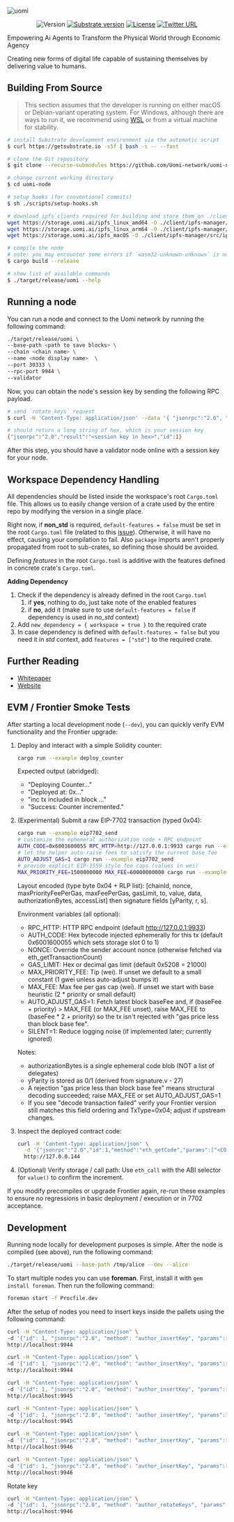 ![uomi](./img/uomi.jpeg)
<div align="center">

![Version](https://badgen.net/badge/version/0.3.6/blue)
[![Substrate version](https://img.shields.io/badge/Substrate-3.0.0-brightgreen?logo=Parity%20Substrate)](https://substrate.dev/)
[![License](https://badgen.net/badge/license/MIT/blue)](./LICENSE)
[![Twitter URL](https://img.shields.io/twitter/follow/UomiNetwork?style=social)](https://twitter.com/UomiNetwork)

</div>



Empowering Ai Agents to Transform the Physical World through Economic Agency

Creating new forms of digital life capable of sustaining themselves by delivering value to humans.

## Building From Source

> This section assumes that the developer is running on either macOS or Debian-variant operating system. For Windows, although there are ways to run it, we recommend using [WSL](https://docs.microsoft.com/en-us/windows/wsl/install-win10) or from a virtual machine for stability.

```bash
# install Substrate development environment via the automatic script
$ curl https://getsubstrate.io -sSf | bash -s -- --fast

# clone the Git repository
$ git clone --recurse-submodules https://github.com/Uomi-network/uomi-node.git

# change current working directory
$ cd uomi-node

# setup hooks (for conventional commits)
$ sh ./scripts/setup-hooks.sh

# download ipfs clients required for building and store them on ./client/ipfs-manager/src/
wget https://storage.uomi.ai/ipfs_linux_amd64 -O ./client/ipfs-manager/src/ipfs_linux_amd64
wget https://storage.uomi.ai/ipfs_linux_arm64 -O ./client/ipfs-manager/src/ipfs_linux_arm64
wget https://storage.uomi.ai/ipfs_macOS -O ./client/ipfs-manager/src/ipfs_macOS

# compile the node
# note: you may encounter some errors if `wasm32-unknown-unknown` is not installed, or if the toolchain channel is outdated
$ cargo build --release

# show list of available commands
$ ./target/release/uomi --help
```

## Running a node

You can run a node and connect to the Uomi network by running the following command:

```bash
./target/release/uomi \
--base-path <path to save blocks> \
--chain <chain name> \
--name <node display name>  \
--port 30333 \
--rpc-port 9944 \
--validator
```


Now, you can obtain the node's session key by sending the following RPC payload.

```bash
# send `rotate_keys` request
$ curl -H 'Content-Type: application/json' --data '{ "jsonrpc":"2.0", "method":"author_rotateKeys", "id":1 }' localhost:9944

# should return a long string of hex, which is your session key
{"jsonrpc":"2.0","result":"<session key in hex>","id":1}
```

After this step, you should have a validator node online with a session key for your node.

## Workspace Dependency Handling

All dependencies should be listed inside the workspace's root `Cargo.toml` file.
This allows us to easily change version of a crate used by the entire repo by modifying the version in a single place.

Right now, if **non_std** is required, `default-features = false` must be set in the root `Cargo.toml` file (related to this [issue](https://github.com/rust-lang/cargo/pull/11409)). Otherwise, it will have no effect, causing your compilation to fail.
Also `package` imports aren't properly propagated from root to sub-crates, so defining those should be avoided.

Defining _features_ in the root `Cargo.toml` is additive with the features defined in concrete crate's `Cargo.toml`.

**Adding Dependency**

1. Check if the dependency is already defined in the root `Cargo.toml`
    1. if **yes**, nothing to do, just take note of the enabled features
    2. if **no**, add it (make sure to use `default-features = false` if dependency is used in _no_std_ context)
2. Add `new_dependency = { workspace = true }` to the required crate
3. In case dependency is defined with `default-features = false` but you need it in _std_ context, add `features = ["std"]` to the required crate.

## Further Reading
* [Whitepaper](https://github.com/Uomi-network/uomi-whitepaper)
* [Website](https://uomi.network)

## EVM / Frontier Smoke Tests

After starting a local development node (`--dev`), you can quickly verify EVM functionality and the Frontier upgrade:

1. Deploy and interact with a simple Solidity counter:
    ```bash
    cargo run --example deploy_counter
    ```
    Expected output (abridged):
    - "Deploying Counter..."
    - "Deployed at: 0x..."
    - "inc tx included in block ..."
    - "Success: Counter incremented."

2. (Experimental) Submit a raw EIP-7702 transaction (typed 0x04):
    ```bash
    cargo run --example eip7702_send
    # customize the ephemeral authorization code + RPC endpoint
    AUTH_CODE=0x6001600055 RPC_HTTP=http://127.0.0.1:9933 cargo run --example eip7702_send
    # let the helper auto-raise fees to satisfy the current base fee
    AUTO_ADJUST_GAS=1 cargo run --example eip7702_send
    # provide explicit EIP-1559 style fee caps (values in wei)
    MAX_PRIORITY_FEE=1500000000 MAX_FEE=60000000000 cargo run --example eip7702_send
    ```
    Layout encoded (type byte 0x04 + RLP list):
    [chainId, nonce, maxPriorityFeePerGas, maxFeePerGas, gasLimit, to, value, data, authorizationBytes, accessList] then signature fields [yParity, r, s].

    Environment variables (all optional):
    - RPC_HTTP: HTTP RPC endpoint (default http://127.0.0.1:9933)
    - AUTH_CODE: Hex bytecode injected ephemerally for this tx (default 0x6001600055 which sets storage slot 0 to 1)
    - NONCE: Override the sender account nonce (otherwise fetched via eth_getTransactionCount)
    - GAS_LIMIT: Hex or decimal gas limit (default 0x5208 = 21000)
    - MAX_PRIORITY_FEE: Tip (wei). If unset we default to a small constant (1 gwei unless auto-adjust bumps it)
    - MAX_FEE: Max fee per gas cap (wei). If unset we start with base heuristic (2 * priority or small default)
    - AUTO_ADJUST_GAS=1: Fetch latest block baseFee and, if (baseFee + priority) > MAX_FEE (or MAX_FEE unset), raise MAX_FEE to (baseFee * 2 + priority) so the tx isn't rejected with "gas price less than block base fee".
    - SILENT=1: Reduce logging noise (if implemented later; currently ignored)

    Notes:
    - authorizationBytes is a single ephemeral code blob (NOT a list of delegates)
    - yParity is stored as 0/1 (derived from signature.v - 27)
    - A rejection "gas price less than block base fee" means structural decoding succeeded; raise MAX_FEE or set AUTO_ADJUST_GAS=1
    - If you see "decode transaction failed" verify your Frontier version still matches this field ordering and TxType=0x04; adjust if upstream changes.

3. Inspect the deployed contract code:
    ```bash
    curl -H 'Content-Type: application/json' \
      -d '{"jsonrpc":"2.0","id":1,"method":"eth_getCode","params":["<COUNTER_ADDRESS>", "latest"]}' \
      http://127.0.0.144
    ```

4. (Optional) Verify storage / call path:
    Use `eth_call` with the ABI selector for `value()` to confirm the increment.

If you modify precompiles or upgrade Frontier again, re-run these examples to ensure no regressions in basic deployment / execution or in 7702 acceptance.


## Development

Running node locally for development purposes is simple. After the node is compiled (see above), run the following command:

```bash
./target/release/uomi --base-path /tmp/alice --dev --alice 
```

To start multiple nodes you can use **foreman**. First, install it with `gem install foreman`. Then run the following command:

```bash
foreman start -f Procfile.dev
``` 

After the setup of nodes you need to insert keys inside the pallets using the following command:

```bash
curl -H "Content-Type: application/json" \
-d '{"id": 1, "jsonrpc":"2.0", "method": "author_insertKey", "params":["ipfs", "//Alice//stash", "0xbe5ddb1579b72e84524fc29e78609e3caf42e85aa118ebfe0b0ad404b5bdd25f"]}' \
http://localhost:9944 

curl -H "Content-Type: application/json" \
-d '{"id": 1, "jsonrpc":"2.0", "method": "author_insertKey", "params":["uomi", "//Alice//stash", "0xbe5ddb1579b72e84524fc29e78609e3caf42e85aa118ebfe0b0ad404b5bdd25f"]}' \
http://localhost:9944 

curl -H "Content-Type: application/json" \
-d '{"id": 1, "jsonrpc":"2.0", "method": "author_insertKey", "params":["uomi", "//Bob//stash", "0xfe65717dad0447d715f660a0a58411de509b42e6efb8375f562f58a554d5860e"]}' \
http://localhost:9945 

curl -H "Content-Type: application/json" \
-d '{"id": 1, "jsonrpc":"2.0", "method": "author_insertKey", "params":["ipfs", "//Bob//stash", "0xfe65717dad0447d715f660a0a58411de509b42e6efb8375f562f58a554d5860e"]}' \
http://localhost:9945 

curl -H "Content-Type: application/json" \
-d '{"id": 1, "jsonrpc":"2.0", "method": "author_insertKey", "params":["uomi", "//Charlie", "0x1e07379407fecc4b89eb7dbd287c2c781cfb1907a96947a3eb18e4f8e7198625"]}' \
http://localhost:9946 

curl -H "Content-Type: application/json" \
-d '{"id": 1, "jsonrpc":"2.0", "method": "author_insertKey", "params":["ipfs", "//Charlie", "0x1e07379407fecc4b89eb7dbd287c2c781cfb1907a96947a3eb18e4f8e7198625"]}' \
http://localhost:9946
```

Rotate key

```bash
curl -H "Content-Type: application/json" \
-d '{"id": 1, "jsonrpc":"2.0", "method": "author_rotateKeys", "params":[]}' \
http://localhost:9946
```
